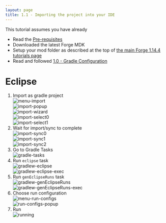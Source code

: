 ```yaml
---
layout: page
title: 1.1 - Importing the project into your IDE
---
```

This tutorial assumes you have already
- Read the [Pre-requisites](https://cadiboo.github.io/tutorials/Pre-requisites)
- Downloaded the latest Forge MDK
- Setup your mod folder as described at the top of [the main Forge 1.14.4 tutorials page](/tutorials/1.14.4/forge/)
- Read and followed [1.0 - Gradle Configuration](https://cadiboo.github.io/tutorials/1.14.4/forge/1.0-gradle-configuration/)

# Eclipse
1) Import as gradle project  
![menu-import](./menu-import.png "menu-import")  
![import-popup](./import-popup.png "import-popup")  
![import-wizard](./import-wizard.png "import-wizard")  
![import-select0](./import-select0.png "import-select0")  
![import-select1](./import-select1.png "import-select1")  
2) Wait for import/sync to complete  
![import-sync0](./import-sync0.png "import-sync0")  
![import-sync1](./import-sync1.png "import-sync1")  
![import-sync2](./import-sync2.png "import-sync2")  
3) Go to Gradle Tasks  
![gradle-tasks](./gradle-tasks.png "gradle-tasks")  
4) Run `eclipse` task  
![gradlew-eclipse](./gradlew-eclipse.png "gradlew-eclipse")  
![gradlew-eclipse-exec](./gradlew-eclipse-exec.png "gradlew-eclipse-exec")  
5) Run `genEclipseRuns` task  
![gradlew-genEclipseRuns](./gradlew-genEclipseRuns.png "gradlew-genEclipseRuns")  
![gradlew-genEclipseRuns-exec](./gradlew-genEclipseRuns-exec.png "gradlew-genEclipseRuns-exec")  
6) Choose run configuration  
![menu-run-configs](./menu-run-configs.png "menu-run-configs")  
![run-configs-popup](./run-configs-popup.png "run-configs-popup")  
7) Run  
![running](./running.png "running")  
